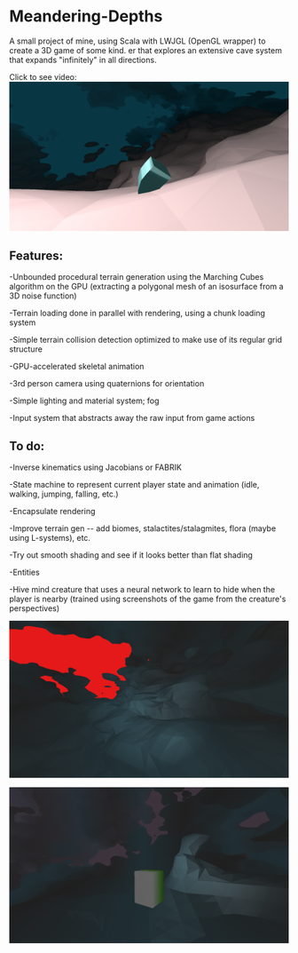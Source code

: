 # Meandering-Depths

A small project of mine, using Scala with LWJGL (OpenGL wrapper) to create a 3D game of some kind. er that explores an extensive cave system that expands "infinitely" in all directions. 


Click to see video:
[![Screenshot3](/src/main/resources/images/md3.png "Screenshot3")](https://www.youtube.com/watch?v=Sp723U-i7vE)

Features:
-
-Unbounded procedural terrain generation using the Marching Cubes algorithm on the GPU (extracting a polygonal mesh of an isosurface from a 3D noise function)

-Terrain loading done in parallel with rendering, using a chunk loading system

-Simple terrain collision detection optimized to make use of its regular grid structure 

-GPU-accelerated skeletal animation

-3rd person camera using quaternions for orientation

-Simple lighting and material system; fog

-Input system that abstracts away the raw input from game actions


To do:
-
-Inverse kinematics using Jacobians or FABRIK

-State machine to represent current player state and animation (idle, walking, jumping, falling, etc.)

-Encapsulate rendering

-Improve terrain gen --  add biomes, stalactites/stalagmites, flora (maybe using L-systems), etc.

-Try out smooth shading and see if it looks better than flat shading 

-Entities 

-Hive mind creature that uses a neural network to learn to hide when the player is nearby (trained using screenshots of the game from the creature's perspectives)

![Screenshot](/src/main/resources/images/md1.png "Screenshot")

![Screenshot2](/src/main/resources/images/md2.png "Screenshot2")
